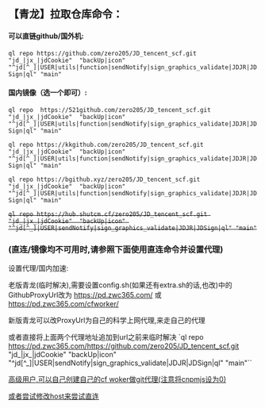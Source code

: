 ## 【青龙】拉取仓库命令：

#### 可以直链github/国外机:
`ql repo https://github.com/zero205/JD_tencent_scf.git "jd_|jx_|jdCookie"  "backUp|icon" "^jd[^_]|USER|utils|function|sendNotify|sign_graphics_validate|JDJR|JDSign|ql" "main"`

#### 国内镜像（选一个即可）:

`ql repo  https://521github.com/zero205/JD_tencent_scf.git "jd_|jx_|jdCookie"  "backUp|icon" "^jd[^_]|USER|utils|function|sendNotify|sign_graphics_validate|JDJR|JDSign|ql" "main"`

`ql repo https://kkgithub.com/zero205/JD_tencent_scf.git "jd_|jx_|jdCookie"  "backUp|icon" "^jd[^_]|USER|utils|function|sendNotify|sign_graphics_validate|JDJR|JDSign|ql" "main"`

`ql repo https://bgithub.xyz/zero205/JD_tencent_scf.git "jd_|jx_|jdCookie"  "backUp|icon" "^jd[^_]|USER|utils|function|sendNotify|sign_graphics_validate|JDJR|JDSign|ql" "main"`

~~`ql repo https://hub.shutcm.cf/zero205/JD_tencent_scf.git "jd_|jx_|jdCookie"  "backUp|icon" "^jd[^_]|USER|sendNotify|sign_graphics_validate|JDJR|JDSign|ql" "main"`~~


### (直连/镜像均不可用时,请参照下面使用直连命令并设置代理)

设置代理/国内加速:

老版青龙(临时解决),需要设置config.sh(如果还有extra.sh的话,也改)中的GithubProxyUrl改为
https://pd.zwc365.com/ 或 https://pd.zwc365.com/cfworker/

新版青龙可以改ProxyUrl为自己的科学上网代理,来走自己的代理

或者直接将上面两个代理地址追加到url之前来临时解决
`ql repo https://pd.zwc365.com/https://github.com/zero205/JD_tencent_scf.git "jd_|jx_|jdCookie"  "backUp|icon" "^jd[^_]|USER|sendNotify|sign_graphics_validate|JDJR|JDSign|ql" "main"``

[高级用户,可以自己创建自己的cf woker做git代理(注意将cnpmjs设为0)](https://github.com/hunshcn/gh-proxy#cf-worker%E7%89%88%E6%9C%AC%E9%83%A8%E7%BD%B2)

[或者尝试修改host来尝试直连](https://www.cnblogs.com/jiannanchun/p/15397235.html)